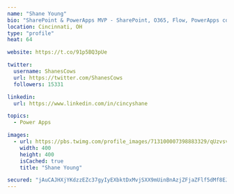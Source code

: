 ```yaml
---
name: "Shane Young"
bio: "SharePoint & PowerApps MVP - SharePoint, O365, Flow, PowerApps consulting? @PowerApps911 | Pure Snark? You found it."
location: Cincinnati, OH
type: "profile"
heat: 64

website: https://t.co/91p5BQ3pUe

twitter:
  username: ShanesCows
  url: https://twitter.com/ShanesCows
  followers: 15331

linkedin:
  url: https://www.linkedin.com/in/cincyshane

topics:
  - Power Apps

images:
  - url: https://pbs.twimg.com/profile_images/713100007398883329/qUzvsvQ3_400x400.jpg
    width: 400
    height: 400
    isCached: true
    title: "Shane Young"

secured: "jAuCAJHXjYKdzzEZc37gyIyEXbktDxMvjSXX9mUinBnAzjZFjaZFlf5dMf8EJL9+Ay1mfy1lN7ggJnNuuNr8M31MO7IMHDDeoNZZMFG2smO044Wgyv4M+jBVM4a468uW9KPxvchrNOhOsVLUiAiqqxHRXRQrL6l1IDjIf5lovakKKHf83d1PscwPsqNyh/fm6UiK+jtufieOywA9TG/sMXdE360nwP9ou6I2T+4xBlQKoYQsQhF0fXHD52FfSKxNLKH8AgEjnbChG7PTC8BkoLFgupA92unrpey6WSiKYlFeb67uHby9+tibSrFG6OP9HWx0kOMoK1+OTFkyAAjibVHXMGf7TH1sJA89rb4PlrZtlAh3Ap2MX7BSeLoDvD7LmRLV8WUGdjx88ss6zzamrJ/7dxnoaDSugo1fqTQfyb8=;6L7HjYDvKEPxcAm7vDNxAg=="
---
```


